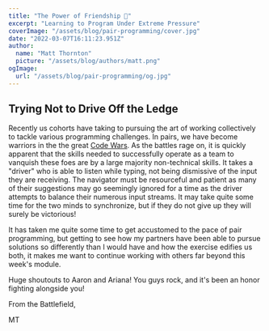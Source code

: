 ```yaml
---
title: "The Power of Friendship 🌈"
excerpt: "Learning to Program Under Extreme Pressure"
coverImage: "/assets/blog/pair-programming/cover.jpg"
date: "2022-03-07T16:11:23.951Z"
author:
  name: "Matt Thornton"
  picture: "/assets/blog/authors/matt.png"
ogImage:
  url: "/assets/blog/pair-programming/og.jpg"
---
```


## Trying Not to Drive Off the Ledge

Recently us cohorts have taking to pursuing the art of working collectively to tackle various programming challenges. In pairs, we have become warriors in the the great [Code Wars](https://www.codewars.com/). As the battles rage on, it is quickly apparent that the skills needed to successfully operate as a team to vanquish these foes are by a large majority non-technical skills. It takes a "driver" who is able to listen while typing, not being dismissive of the input they are receiving. The navigator must be resourceful and patient as many of their suggestions may go seemingly ignored for a time as the driver attempts to balance their numerous input streams. It may take quite some time for the two minds to synchronize, but if they do not give up they will surely be victorious!

It has taken me quite some time to get accustomed to the pace of pair programming, but getting to see how my partners have been able to pursue solutions so differently than I would have and how the exercise edifies us both, it makes me want to continue working with others far beyond this week's module.

Huge shoutouts to Aaron and Ariana! You guys rock, and it's been an honor fighting alongside you!

From the Battlefield,

MT
